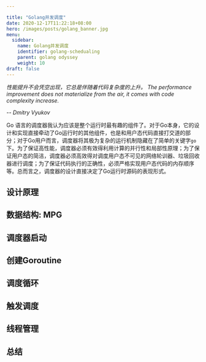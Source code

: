 ```yaml
---

title: "Golang并发调度"
date: 2020-12-17T11:22:18+08:00
hero: /images/posts/golang_banner.jpg
menu:
  sidebar:
    name: Golang并发调度
    identifier: golang-schedualing
    parent: golang odyssey
    weight: 10
draft: false
---
```


*性能提升不会凭空出现，它总是伴随着代码复杂度的上升。*
*The performance improvement does not materialize from the air, it comes with code complexity increase.*

*-- Dmitry Vyukov*



  Go 语言的调度器我认为应该是整个运行时最有趣的组件了。对于Go本身，它的设计和实现直接牵动了Go运行时的其他组件，也是和用户态代码直接打交道的部分；对于Go用户而言，调度器将其极为复杂的运行机制隐藏在了简单的关键字`go`下。为了保证高性能，调度器必须有效得利用计算的并行性和局部性原理；为了保证用户态的简洁，调度器必须高效得对调度用户态不可见的网络轮训器、垃圾回收器进行调度；为了保证代码执行的正确性，必须严格实现用户态代码的内存顺序等。总而言之，调度器的设计直接决定了Go运行时源码的表现形式。



## 设计原理



## 数据结构: MPG

## 调度器启动

## 创建Goroutine

## 调度循环

## 触发调度

## 线程管理

## 总结



